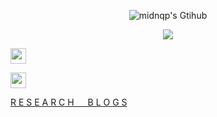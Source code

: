 <p align="center"><img alt="midnqp's Gtihub" src="https://github-readme-stats.vercel.app/api?username=midnqp&theme=default&show_icons=true&include_all_commits=true&count_private=true"></p>

<p align="center"><img  src="https://github-readme-stats.vercel.app/api/top-langs/?username=midnqp&layout=compact&langs_count=20"></p>




<a href="https://www.youtube.com/channel/UCCrUBJsEV3zEXU3iUurh-3Q"><img  height=25 src="https://user-images.githubusercontent.com/50658760/127776295-d8d58c12-182f-4f9a-ac0e-3377a3243716.png"></a>

<a href="http://linkedin.com/in/midnqp"><img src="https://user-images.githubusercontent.com/50658760/128333804-829ec5e4-5d75-4b44-b3fb-5aaabd52f053.png" height=25></a>

<a href="https://midnqp.github.io/midnqp/blog/">R E S E A R C H &emsp; B L O G S</a>

